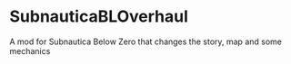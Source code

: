 # SubnauticaBLOverhaul
A mod for Subnautica Below Zero that changes the story, map and some mechanics
